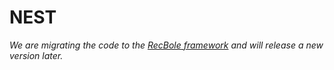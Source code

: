# NEST

_We are migrating the code to the [RecBole framework](https://recbole.io/) and will release a new version later._
